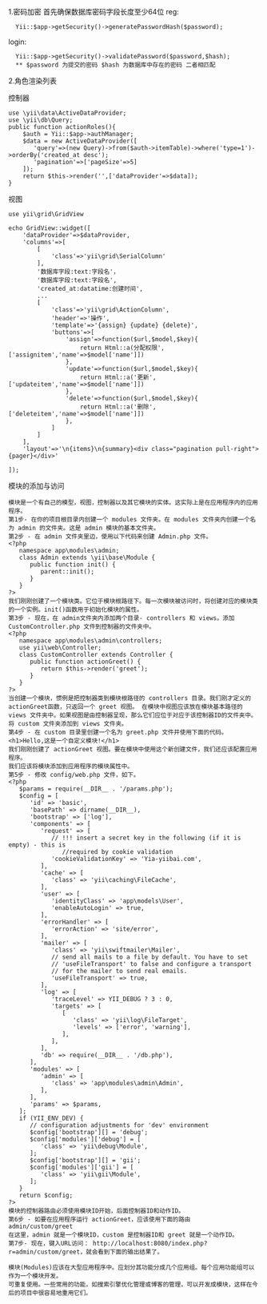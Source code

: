 1.密码加密
   首先确保数据库密码字段长度至少64位
   reg:
       
      Yii::$app->getSecurity()->generatePasswordHash($password);
    
   login:
   
      Yii::$app->getSecurity()->validatePassword($password,$hash);
      ** $password 为提交的密码 $hash 为数据库中存在的密码 二者相匹配
   
2.角色渲染列表

控制器
    
    use \yii\data\ActiveDataProvider;
    use \yii\db\Query;
    public function actionRoles(){
        $auth = Yii::$app->authManager;
        $data = new ActiveDataProvider([
           'query'=>(new Query)->from($auth->itemTable)->where('type=1')->orderBy('created_at desc');
           'pagination'=>['pageSize'=>5]
        ]);
        return $this->render('',['dataProvider'=>$data]);
    }
    
视图
    
    use yii\grid\GridView
    
    echo GridView::widget([
        'dataProvider'=>$dataProvider,
        'columns'=>[
            [
                'class'=>'yii\grid\SerialColumn'
            ],
            '数据库字段:text:字段名'，
            '数据库字段:text:字段名',
            'created_at:datatime:创建时间',
            ...
            [
                'class'=>'yii\grid\ActionColumn',
                'header'=>'操作',
                'template'=>'{assign} {update} {delete}',
                'buttons'=>[
                    'assign'=>function($url,$model,$key){
                        return Html::a(分配权限',['assignitem','name'=>$model['name']])
                    },
                    'update'=>function($url,$model,$key){
                        return Html::a('更新',['updateitem','name'=>$model['name']])
                    },
                    'delete'=>function($url,$model,$key){
                        return Html::a('删除',['deleteitem','name'=>$model['name']])
                    },
                ]
            ]
        ],
        'layout'=>'\n{items}\n{summary}<div class="pagination pull-right">{pager}</div>'
        
    ]);
    
模块的添加与访问

    模块是一个有自己的模型，视图，控制器以及其它模块的实体。这实际上是在应用程序内的应用程序。
    第1步- 在你的项目根目录内创建一个 modules 文件夹。在 modules 文件夹内创建一个名为 admin 的文件夹。这是 admin 模块的基本文件夹。
    第2步 - 在 admin 文件夹里边，使用以下代码来创建 Admin.php 文件。
    <?php
       namespace app\modules\admin;
       class Admin extends \yii\base\Module {
          public function init() {
             parent::init();
          }
       }
    ?>  
    我们刚刚创建了一个模块类。它位于模块根路径下。每一次模块被访问时，将创建对应的模块类的一个实例。init()函数用于初始化模块的属性。 
    第3步 - 现在，在 admin文件夹内添加两个目录- controllers 和 views。添加 CustomController.php 文件到控制器的文件夹中。 
    <?php
       namespace app\modules\admin\controllers;
       use yii\web\Controller;
       class CustomController extends Controller {
          public function actionGreet() {
             return $this->render('greet');
          }
       }
    ?>  
    当创建一个模块，惯例是把控制器类到模块根路径的 controllers 目录。我们刚才定义的actionGreet函数，只返回一个 greet 视图。 在模块中视图应该放在模块基本路径的 views 文件夹中。如果视图是由控制器呈现，那么它们应位于对应于该控制器ID的文件夹中。将 custom 文件夹添加到 views 文件夹。
    第4步 - 在 custom 目录里创建一个名为 greet.php 文件并使用下面的代码。
    <h1>Hello,这是一个自定义模块!</h1>  
    我们刚刚创建了 actionGreet 视图。要在模块中使用这个新创建文件，我们还应该配置应用程序。
    我们应该将模块添加到应用程序的模块属性中。
    第5步 - 修改 config/web.php 文件，如下。
    <?php
       $params = require(__DIR__ . '/params.php');
       $config = [
          'id' => 'basic',
          'basePath' => dirname(__DIR__),
          'bootstrap' => ['log'],
          'components' => [
             'request' => [
                // !!! insert a secret key in the following (if it is empty) - this is
                   //required by cookie validation
                'cookieValidationKey' => 'Yia-yiibai.com',
             ],
             'cache' => [
                'class' => 'yii\caching\FileCache',
             ],
             'user' => [
                'identityClass' => 'app\models\User',
                'enableAutoLogin' => true,
             ],
             'errorHandler' => [
                'errorAction' => 'site/error',
             ],
             'mailer' => [
                'class' => 'yii\swiftmailer\Mailer',
                // send all mails to a file by default. You have to set
                // 'useFileTransport' to false and configure a transport
                // for the mailer to send real emails.
                'useFileTransport' => true,
             ],
             'log' => [
                'traceLevel' => YII_DEBUG ? 3 : 0,
                'targets' => [
                   [
                      'class' => 'yii\log\FileTarget',
                      'levels' => ['error', 'warning'],
                   ],
                ],
             ],
             'db' => require(__DIR__ . '/db.php'),
          ],
          'modules' => [
             'admin' => [
                'class' => 'app\modules\admin\Admin', 
             ],
          ],
          'params' => $params,
       ];
       if (YII_ENV_DEV) {
          // configuration adjustments for 'dev' environment
          $config['bootstrap'][] = 'debug';
          $config['modules']['debug'] = [
             'class' => 'yii\debug\Module',
          ];
          $config['bootstrap'][] = 'gii';
          $config['modules']['gii'] = [
             'class' => 'yii\gii\Module',
          ];
       }
       return $config;
    ?>
    模块的控制器路由必须使用模块ID开始，后面控制器ID和动作ID。
    第6步 - 如要在应用程序运行 actionGreet，应该使用下面的路由
    admin/custom/greet
    在这里，admin 就是一个模块ID，custom 是控制器ID和 greet 就是一个动作ID。
    第7步- 现在，键入URL访问： http://localhost:8080/index.php?r=admin/custom/greet，就会看到下面的输出结果了。
    
    模块(Modules)应该在大型应用程序中。应划分其功能分成几个应用组。每个应用功能组可以作为一个模块开发。
    可重复使用。一些常用的功能，如搜索引擎优化管理或博客的管理，可以开发成模块，这样在今后的项目中很容易地重用它们。
        
        
    